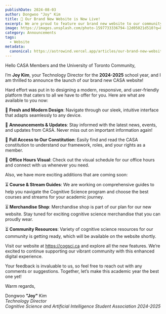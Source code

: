 ```yaml
---
publishDate: 2024-08-03
author: Dongwoo "Joy" Kim
title: 🎉 Our Brand New Website is Now Live!
excerpt: We are proud to feature our brand new website to our community! Read more to find out what we have to offer in our new website.
image: https://images.unsplash.com/photo-1597733336794-12d05021d510?q=80&w=2574&auto=format&fit=crop&ixlib=rb-4.0.3&ixid=M3wxMjA3fDB8MHxwaG90by1wYWdlfHx8fGVufDB8fHx8fA%3D%3D
category: Announcements
tags:
  - Website
metadata:
  canonical: https://astrowind.vercel.app/articles/our-brand-new-website-is-now-live
---
```

Hello CASA Members and the University of Toronto Community,

I’m **Joy Kim**, your Technology Director for the **2024-2025** school year, and I am thrilled to announce the launch of our brand new CASA website!

Hard effort was put in to designing a modern, responsive, and user-friendly platform that caters to all we have to offer for you. Here are what are available to you now:

🤖 **Fresh and Modern Design**: Navigate through our sleek, intuitive interface that adapts seamlessly to any device.

🤖 **Announcements & Updates**: Stay informed with the latest news, events, and updates from CASA. Never miss out on important information again!

🤖 **Full Access to Our Constitution**: Easily find and read the CASA constitution to understand our framework, roles, and your rights as a member.

🤖 **Office Hours Visual**: Check out the visual schedule for our office hours and connect with us whenever you need.

Also, we have more exciting additions that are coming soon:

⏳ **Course & Stream Guides**: We are working on comprehensive guides to help you navigate the Cognitive Science program and choose the best courses and streams for your academic journey.

⏳ **Merchandise Shop**: Merchandise shop is part of our plan for our new website. Stay tuned for exciting cognitive science merchandise that you can proudly wear.

⏳ **Community Resources**: Variety of cognitive science resources for our community is getting ready, which will be available on the website shortly.

Visit our website at <https://cogsci.ca> and explore all the new features. We’re excited to continue supporting our vibrant community with this enhanced digital experience.

Your feedback is invaluable to us, so feel free to reach out with any comments or suggestions. Together, let’s make this academic year the best one yet!

Warm regards,

Dongwoo **"Joy"** Kim\
*Technology Director*\
*Cognitive Science and Artificial Intelligence Student Association*
*2024-2025*

